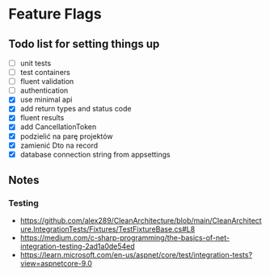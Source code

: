 # Feature Flags

## Todo list for setting things up

- [ ] unit tests
- [ ] test containers
- [ ] fluent validation
- [ ] authentication
- [x] use minimal api
- [x] add return types and status code
- [x] fluent results
- [x] add CancellationToken
- [x] podzielić na parę projektów
- [x] zamienić Dto na record
- [x] database connection string from appsettings

## Notes

### Testing

- https://github.com/alex289/CleanArchitecture/blob/main/CleanArchitecture.IntegrationTests/Fixtures/TestFixtureBase.cs#L8
- https://medium.com/c-sharp-programming/the-basics-of-net-integration-testing-2ad1a0de54ed
- https://learn.microsoft.com/en-us/aspnet/core/test/integration-tests?view=aspnetcore-9.0